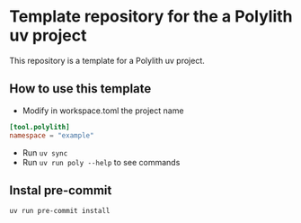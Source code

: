 # Template repository for the a Polylith uv project

This repository is a template for a Polylith uv project.

## How to use this template

- Modify in workspace.toml the project name

```toml
[tool.polylith]
namespace = "example"
```

- Run `uv sync`
- Run `uv run poly --help` to see commands

## Instal pre-commit

```bash
uv run pre-commit install
```
